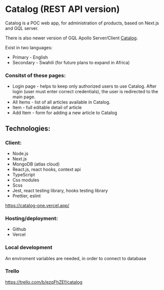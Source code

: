 # Catalog (REST API version)

Catalog is a POC web app, for administration of products, based on Next.js and GQL server.

There is also newer version of GQL Apollo Server/Client [Catalog](https://github.com/peter-popluhar/catalog-gql-apollo-server-client).

Exist in two languages:
- Primary - English
- Secondary - Swahili (for future plans to expand in Africa)

### Consitst of these pages:

* Login page -  helps to keep only authorized users to use Catalog. After login (user must enter correct credentials), the user is redirected to the main page.
* All Items - list of all articles available in Catalog.
* Item - full editable detail of article
* Add Item - form for adding a new article to Catalog


## Technologies:
### Client:
* Node.js
* Next.js
* MongoDB (atlas cloud)
* React.js, react hooks, context api
* TypeScript
* Css modules
* Scss
* Jest, react testing library, hooks testing library
* Prettier, eslint

https://catalog-one.vercel.app/


### Hosting/deployment:
* Github
* Vercel

### Local development
An enviroment variables are needed, in order to connect to database

### Trello
https://trello.com/b/ezqFhZEf/catalog
